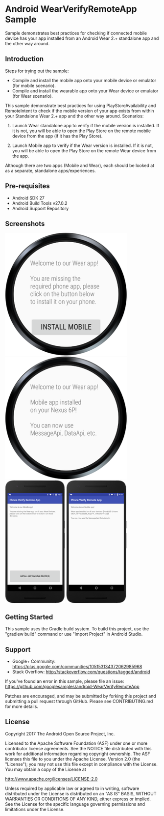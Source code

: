 
Android WearVerifyRemoteApp Sample
===================================

Sample demonstrates best practices for checking if connected mobile device has your app installed
from an Android Wear 2.+ standalone app and the other way around.

Introduction
------------

Steps for trying out the sample:
* Compile and install the mobile app onto your mobile device or emulator (for mobile
scenario).
* Compile and install the wearable app onto your Wear device or emulator (for Wear
scenario).

This sample demonstrate best practices for using PlayStoreAvailability and RemoteIntent to check
if the mobile version of your app exists from within your Standalone Wear 2.+ app and the other
way around. Scenarios:

1. Launch Wear standalone app to verify if the mobile version is installed. If it is not, you will
be able to open the Play Store on the remote mobile device from the app (if it has the Play Store).

2. Launch Mobile app to verify if the Wear version is installed. If it is not, you will
be able to open the Play Store on the remote Wear device from the app.

Although there are two apps (Mobile and Wear), each should be looked at as a separate, standalone
apps/experiences.

Pre-requisites
--------------

- Android SDK 27
- Android Build Tools v27.0.2
- Android Support Repository

Screenshots
-------------

<img src="screenshots/wear-1.png" height="400" alt="Screenshot"/> <img src="screenshots/wear-2.png" height="400" alt="Screenshot"/> <img src="screenshots/mobile-1.png" height="400" alt="Screenshot"/> <img src="screenshots/mobile-2.png" height="400" alt="Screenshot"/> 

Getting Started
---------------

This sample uses the Gradle build system. To build this project, use the
"gradlew build" command or use "Import Project" in Android Studio.

Support
-------

- Google+ Community: https://plus.google.com/communities/105153134372062985968
- Stack Overflow: http://stackoverflow.com/questions/tagged/android

If you've found an error in this sample, please file an issue:
https://github.com/googlesamples/android-WearVerifyRemoteApp

Patches are encouraged, and may be submitted by forking this project and
submitting a pull request through GitHub. Please see CONTRIBUTING.md for more details.

License
-------

Copyright 2017 The Android Open Source Project, Inc.

Licensed to the Apache Software Foundation (ASF) under one or more contributor
license agreements.  See the NOTICE file distributed with this work for
additional information regarding copyright ownership.  The ASF licenses this
file to you under the Apache License, Version 2.0 (the "License"); you may not
use this file except in compliance with the License.  You may obtain a copy of
the License at

http://www.apache.org/licenses/LICENSE-2.0

Unless required by applicable law or agreed to in writing, software
distributed under the License is distributed on an "AS IS" BASIS, WITHOUT
WARRANTIES OR CONDITIONS OF ANY KIND, either express or implied.  See the
License for the specific language governing permissions and limitations under
the License.

